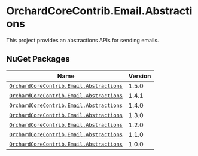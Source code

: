 # OrchardCoreContrib.Email.Abstractions

This project provides an abstractions APIs for sending emails.

## NuGet Packages

| Name                                                                                                                  | Version |
|-----------------------------------------------------------------------------------------------------------------------|---------|
| [`OrchardCoreContrib.Email.Abstractions`](https://www.nuget.org/packages/OrchardCoreContrib.Email.Abstractions/1.5.0) | 1.5.0   |
| [`OrchardCoreContrib.Email.Abstractions`](https://www.nuget.org/packages/OrchardCoreContrib.Email.Abstractions/1.4.1) | 1.4.1   |
| [`OrchardCoreContrib.Email.Abstractions`](https://www.nuget.org/packages/OrchardCoreContrib.Email.Abstractions/1.4.0) | 1.4.0   |
| [`OrchardCoreContrib.Email.Abstractions`](https://www.nuget.org/packages/OrchardCoreContrib.Email.Abstractions/1.3.0) | 1.3.0   |
| [`OrchardCoreContrib.Email.Abstractions`](https://www.nuget.org/packages/OrchardCoreContrib.Email.Abstractions/1.2.0) | 1.2.0   |
| [`OrchardCoreContrib.Email.Abstractions`](https://www.nuget.org/packages/OrchardCoreContrib.Email.Abstractions/1.1.0) | 1.1.0   |
| [`OrchardCoreContrib.Email.Abstractions`](https://www.nuget.org/packages/OrchardCoreContrib.Email.Abstractions/1.0.0) | 1.0.0   |
